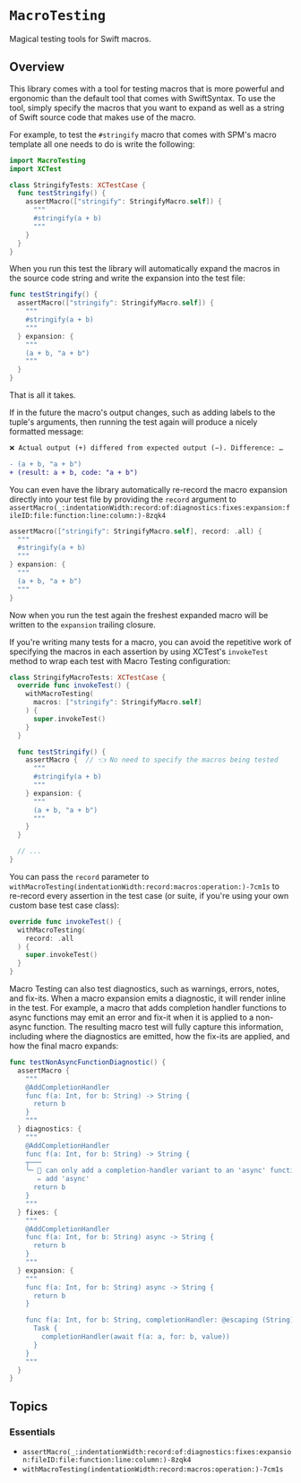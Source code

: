 # ``MacroTesting``

Magical testing tools for Swift macros.

## Overview

This library comes with a tool for testing macros that is more powerful and ergonomic than the
default tool that comes with SwiftSyntax. To use the tool, simply specify the macros that you want
to expand as well as a string of Swift source code that makes use of the macro.

For example, to test the `#stringify` macro that comes with SPM's macro template all one needs to
do is write the following: 

```swift
import MacroTesting
import XCTest

class StringifyTests: XCTestCase {
  func testStringify() {
    assertMacro(["stringify": StringifyMacro.self]) {
      """
      #stringify(a + b)
      """
    }
  }
}
```

When you run this test the library will automatically expand the macros in the source code string
and write the expansion into the test file:

```swift
func testStringify() {
  assertMacro(["stringify": StringifyMacro.self]) {
    """
    #stringify(a + b)
    """
  } expansion: {
    """
    (a + b, "a + b")
    """
  }
}
```

That is all it takes.

If in the future the macro's output changes, such as adding labels to the tuple's arguments, then
running the test again will produce a nicely formatted message:

```diff
❌ Actual output (+) differed from expected output (−). Difference: …

- (a + b, "a + b")
+ (result: a + b, code: "a + b")
```

You can even have the library automatically re-record the macro expansion directly into your test
file by providing the `record` argument to
``assertMacro(_:indentationWidth:record:of:diagnostics:fixes:expansion:fileID:file:function:line:column:)-8zqk4``
```swift
assertMacro(["stringify": StringifyMacro.self], record: .all) {
  """
  #stringify(a + b)
  """
} expansion: {
  """
  (a + b, "a + b")
  """
}
```

Now when you run the test again the freshest expanded macro will be written to the `expansion` 
trailing closure.

If you're writing many tests for a macro, you can avoid the repetitive work of specifying the macros
in each assertion by using XCTest's `invokeTest` method to wrap each test with Macro Testing
configuration:

```swift
class StringifyMacroTests: XCTestCase {
  override func invokeTest() {
    withMacroTesting(
      macros: ["stringify": StringifyMacro.self]
    ) {
      super.invokeTest()
    }
  }

  func testStringify() {
    assertMacro {  // 👈 No need to specify the macros being tested
      """
      #stringify(a + b)
      """
    } expansion: {
      """
      (a + b, "a + b")
      """
    }
  }

  // ...
}
```

You can pass the `record` parameter to
``withMacroTesting(indentationWidth:record:macros:operation:)-7cm1s`` to re-record every assertion in the test
case (or suite, if you're using your own custom base test case class):

```swift
override func invokeTest() {
  withMacroTesting(
    record: .all
  ) {
    super.invokeTest()
  }
}
```

Macro Testing can also test diagnostics, such as warnings, errors, notes, and fix-its. When a macro
expansion emits a diagnostic, it will render inline in the test. For example, a macro that adds
completion handler functions to async functions may emit an error and fix-it when it is applied to a
non-async function. The resulting macro test will fully capture this information, including where
the diagnostics are emitted, how the fix-its are applied, and how the final macro expands:

```swift
func testNonAsyncFunctionDiagnostic() {
  assertMacro {
    """
    @AddCompletionHandler
    func f(a: Int, for b: String) -> String {
      return b
    }
    """
  } diagnostics: {
    """
    @AddCompletionHandler
    func f(a: Int, for b: String) -> String {
    ┬───
    ╰─ 🛑 can only add a completion-handler variant to an 'async' function
       ✏️ add 'async'
      return b
    }
    """
  } fixes: {
    """
    @AddCompletionHandler
    func f(a: Int, for b: String) async -> String {
      return b
    }
    """
  } expansion: {
    """
    func f(a: Int, for b: String) async -> String {
      return b
    }

    func f(a: Int, for b: String, completionHandler: @escaping (String) -> Void) {
      Task {
        completionHandler(await f(a: a, for: b, value))
      }
    }
    """
  }
}
```

## Topics

### Essentials

- ``assertMacro(_:indentationWidth:record:of:diagnostics:fixes:expansion:fileID:file:function:line:column:)-8zqk4``
- ``withMacroTesting(indentationWidth:record:macros:operation:)-7cm1s``
